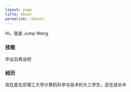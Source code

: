 ```yaml
---
layout: page
title: About
permalink: /about/
---
```


Hi，我是 Jump Wang.

### 技能

毕业后再谈吧

### 经历

现在是北京理工大学计算机科学与技术的大三学生，还在成长中


